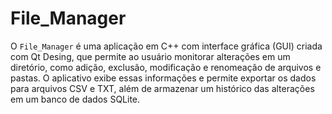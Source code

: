 # File_Manager
 O `File_Manager` é uma aplicação em C++ com interface gráfica (GUI) criada com Qt Desing, que permite ao usuário monitorar alterações em um diretório, como adição, exclusão, modificação e renomeação de arquivos e pastas. O aplicativo exibe essas informações e permite exportar os dados para arquivos CSV e TXT, além de armazenar um histórico das alterações em um banco de dados SQLite.

